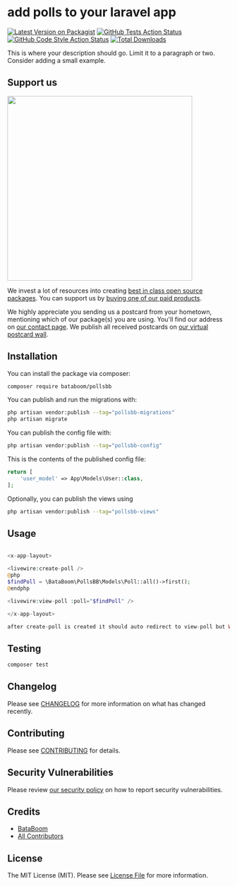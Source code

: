 # add polls to your laravel app

[![Latest Version on Packagist](https://img.shields.io/packagist/v/bataboom/pollsbb.svg?style=flat-square)](https://packagist.org/packages/bataboom/pollsbb)
[![GitHub Tests Action Status](https://img.shields.io/github/actions/workflow/status/bataboom/pollsbb/run-tests.yml?branch=main&label=tests&style=flat-square)](https://github.com/bataboom/pollsbb/actions?query=workflow%3Arun-tests+branch%3Amain)
[![GitHub Code Style Action Status](https://img.shields.io/github/actions/workflow/status/bataboom/pollsbb/fix-php-code-style-issues.yml?branch=main&label=code%20style&style=flat-square)](https://github.com/bataboom/pollsbb/actions?query=workflow%3A"Fix+PHP+code+style+issues"+branch%3Amain)
[![Total Downloads](https://img.shields.io/packagist/dt/bataboom/pollsbb.svg?style=flat-square)](https://packagist.org/packages/bataboom/pollsbb)

This is where your description should go. Limit it to a paragraph or two. Consider adding a small example.

## Support us

[<img src="https://github-ads.s3.eu-central-1.amazonaws.com/PollsBB.jpg?t=1" width="419px" />](https://spatie.be/github-ad-click/PollsBB)

We invest a lot of resources into creating [best in class open source packages](https://spatie.be/open-source). You can support us by [buying one of our paid products](https://spatie.be/open-source/support-us).

We highly appreciate you sending us a postcard from your hometown, mentioning which of our package(s) you are using. You'll find our address on [our contact page](https://spatie.be/about-us). We publish all received postcards on [our virtual postcard wall](https://spatie.be/open-source/postcards).

## Installation

You can install the package via composer:

```bash
composer require bataboom/pollsbb
```

You can publish and run the migrations with:

```bash
php artisan vendor:publish --tag="pollsbb-migrations"
php artisan migrate
```

You can publish the config file with:

```bash
php artisan vendor:publish --tag="pollsbb-config"
```

This is the contents of the published config file:

```php
return [
    'user_model' => App\Models\User::class,
];
```

Optionally, you can publish the views using

```bash
php artisan vendor:publish --tag="pollsbb-views"
```

## Usage

```php

<x-app-layout>

<livewire:create-poll />
@php
$findPoll = \BataBoom\PollsBB\Models\Poll::all()->first();
@endphp

<livewire:view-poll :poll="$findPoll" />

</x-app-layout>

after create-poll is created it should auto redirect to view-poll but WIP, upgrading emit/etc from Livewire v2 to v3. 
```

## Testing

```bash
composer test
```

## Changelog

Please see [CHANGELOG](CHANGELOG.md) for more information on what has changed recently.

## Contributing

Please see [CONTRIBUTING](CONTRIBUTING.md) for details.

## Security Vulnerabilities

Please review [our security policy](../../security/policy) on how to report security vulnerabilities.

## Credits

- [BataBoom](https://github.com/BataBoom)
- [All Contributors](../../contributors)

## License

The MIT License (MIT). Please see [License File](LICENSE.md) for more information.
